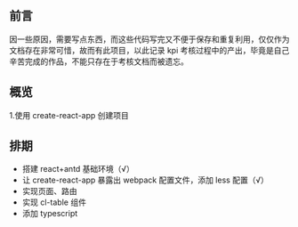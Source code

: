 ## 前言

因一些原因，需要写点东西，而这些代码写完又不便于保存和重复利用，仅仅作为文档存在非常可惜，故而有此项目，以此记录 kpi 考核过程中的产出，毕竟是自己辛苦完成的作品，不能只存在于考核文档而被遗忘。

## 概览

1.使用 create-react-app 创建项目

## 排期

- 搭建 react+antd 基础环境（√）
- 让 create-react-app 暴露出 webpack 配置文件，添加 less 配置（√）
- 实现页面、路由
- 实现 cl-table 组件
- 添加 typescript
